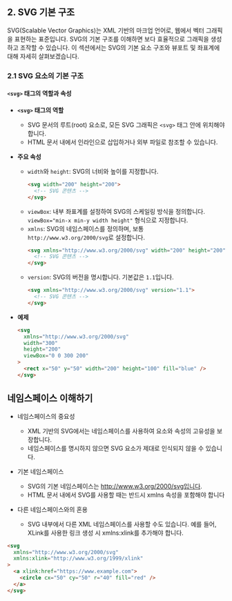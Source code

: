 ## 2. SVG 기본 구조

SVG(Scalable Vector Graphics)는 XML 기반의 마크업 언어로, 웹에서 벡터 그래픽을 표현하는 표준입니다. SVG의 기본 구조를 이해하면 보다 효율적으로 그래픽을 생성하고 조작할 수 있습니다. 이 섹션에서는 SVG의 기본 요소 구조와 뷰포트 및 좌표계에 대해 자세히 살펴보겠습니다.

### 2.1 SVG 요소의 기본 구조

#### `<svg>` 태그의 역할과 속성

- **`<svg>` 태그의 역할**

  - SVG 문서의 루트(root) 요소로, 모든 SVG 그래픽은 `<svg>` 태그 안에 위치해야 합니다.
  - HTML 문서 내에서 인라인으로 삽입하거나 외부 파일로 참조할 수 있습니다.

- **주요 속성**

  - `width`와 `height`: SVG의 너비와 높이를 지정합니다.
    ```html
    <svg width="200" height="200">
      <!-- SVG 콘텐츠 -->
    </svg>
    ```
  - `viewBox`: 내부 좌표계를 설정하여 SVG의 스케일링 방식을 정의합니다. `viewBox="min-x min-y width height"` 형식으로 지정합니다.
  - `xmlns`: SVG의 네임스페이스를 정의하며, 보통 `http://www.w3.org/2000/svg`로 설정합니다.
    ```html
    <svg xmlns="http://www.w3.org/2000/svg" width="200" height="200">
      <!-- SVG 콘텐츠 -->
    </svg>
    ```
  - `version`: SVG의 버전을 명시합니다. 기본값은 `1.1`입니다.
    ```html
    <svg xmlns="http://www.w3.org/2000/svg" version="1.1">
      <!-- SVG 콘텐츠 -->
    </svg>
    ```

- **예제**
  ```html
  <svg
    xmlns="http://www.w3.org/2000/svg"
    width="300"
    height="200"
    viewBox="0 0 300 200"
  >
    <rect x="50" y="50" width="200" height="100" fill="blue" />
  </svg>
  ```

## 네임스페이스 이해하기

- 네임스페이스의 중요성

  - XML 기반의 SVG에서는 네임스페이스를 사용하여 요소와 속성의 고유성을 보장합니다.
  - 네임스페이스를 명시하지 않으면 SVG 요소가 제대로 인식되지 않을 수 있습니다.

- 기본 네임스페이스

  - SVG의 기본 네임스페이스는 http://www.w3.org/2000/svg입니다.
  - HTML 문서 내에서 SVG를 사용할 때는 반드시 xmlns 속성을 포함해야 합니다

- 다른 네임스페이스와의 혼용
  - SVG 내부에서 다른 XML 네임스페이스를 사용할 수도 있습니다. 예를 들어, XLink를 사용한 링크 생성 시 xmlns:xlink를 추가해야 합니다.

```html
<svg
  xmlns="http://www.w3.org/2000/svg"
  xmlns:xlink="http://www.w3.org/1999/xlink"
>
  <a xlink:href="https://www.example.com">
    <circle cx="50" cy="50" r="40" fill="red" />
  </a>
</svg>
```
